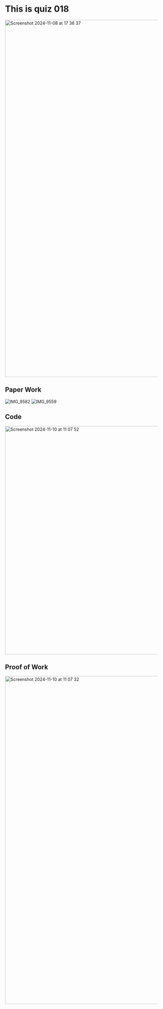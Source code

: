 # This is quiz 018

<img width="1173" alt="Screenshot 2024-11-08 at 17 36 37" src="https://github.com/user-attachments/assets/b07e74ad-48eb-4aac-b440-260be6e982e5">


## Paper Work 

![IMG_9582](https://github.com/user-attachments/assets/4e69807f-f189-48bd-903a-435a44f86886)
![IMG_9559](https://github.com/user-attachments/assets/d157949b-4a87-48e1-ac6a-0f108a8944ec)

## Code

<img width="750" alt="Screenshot 2024-11-10 at 11 07 52" src="https://github.com/user-attachments/assets/bae320e1-b82a-42d8-bb32-f32c3b0f7e1b">


## Proof of Work

<img width="1077" alt="Screenshot 2024-11-10 at 11 07 32" src="https://github.com/user-attachments/assets/20a2519a-f9ac-4824-b615-498cba8761fa">
